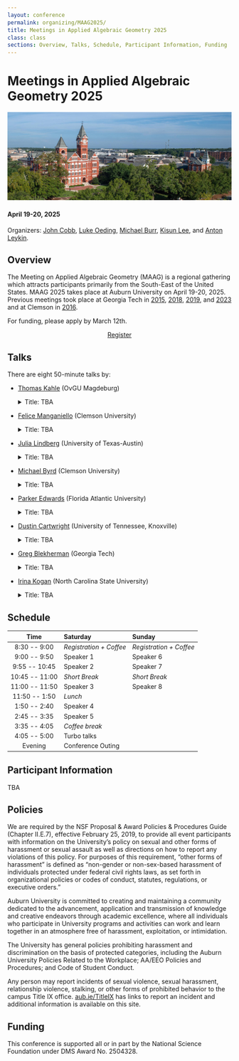 ```yaml
---
layout: conference
permalink: organizing/MAAG2025/
title: Meetings in Applied Algebraic Geometry 2025
class: class
sections: Overview, Talks, Schedule, Participant Information, Funding
---
```


# Meetings in Applied Algebraic Geometry 2025
![Auburn](/images/projects/auburn.jpg "An image of Auburn, AL from the Auburn Photographic Services.") 
#### April 19-20, 2025
Organizers: [John Cobb](https://johndcobb.github.io), [Luke Oeding](http://webhome.auburn.edu/~lao0004/), [Michael Burr](https://cecas.clemson.edu/~burr2/), [Kisun Lee](https://klee669.github.io), and [Anton Leykin](https://antonleykin.math.gatech.edu).

## Overview
The Meeting on Applied Algebraic Geometry (MAAG) is a regional gathering which attracts participants primarily from the South-East of the United States. MAAG 2025 takes place at Auburn University on April 19-20, 2025. Previous meetings took place at Georgia Tech in [2015](https://sites.google.com/site/magaspring15/), [2018](https://sites.google.com/view/maag-2018/home), [2019](https://sites.google.com/view/maag2019/home), and [2023](https://sites.google.com/view/maag-2023/home) and at Clemson in [2016](https://www.math.clemson.edu/aca/maga16/). 

For funding, please apply by March 12th.
<div class="button-container" style="text-align: center">
    <a href="https://docs.google.com/forms/d/e/1FAIpQLSeat87c8R6wHVlk1l-lbarB4WEXdgfoqDOjkdlbY2koShCqFQ/viewform?usp=sharing" class="button" style="margin:5px">
    Register
    </a>
</div>

## Talks
There are eight 50-minute talks by:
- [Thomas Kahle](https://thomas-kahle.de) (OvGU Magdeburg)
    <details>
        <summary> Title: TBA </summary>
        Abstract: TBA
    </details>

- [Felice Manganiello](http://www.math.clemson.edu/~manganm/?section=1) (Clemson University)
    <details>
        <summary> Title: TBA </summary>
        Abstract: TBA
    </details>

- [Julia Lindberg](https://sites.google.com/view/julialindberg/home) (University of Texas-Austin)
    <details>
        <summary> Title: TBA </summary>
        Abstract: TBA
    </details>

- [Michael Byrd](https://michael-byrd.github.io) (Clemson University)
    <details>
        <summary> Title: TBA </summary>
        Abstract: TBA
    </details>

- [Parker Edwards](https://parkeredw.com) (Florida Atlantic University)
    <details>
        <summary> Title: TBA </summary>
        Abstract: TBA
    </details>

- [Dustin Cartwright](https://web.math.utk.edu/~cartwright/) (University of Tennessee, Knoxville)
    <details>
        <summary> Title: TBA </summary>
        Abstract: TBA
    </details>

- [Greg Blekherman](https://sites.google.com/site/grrigg/) (Georgia Tech)
    <details>
        <summary> Title: TBA </summary>
        Abstract: TBA
    </details>

- [Irina Kogan](https://iakogan.math.ncsu.edu) (North Carolina State University)
    <details>
        <summary> Title: TBA </summary>
        Abstract: TBA
    </details>

## Schedule

| Time             | Saturday                | Sunday                  |
| :--------------: | :---------------------- | :---------------------- |
| 8:30 -- 9:00     | *Registration + Coffee* | *Registration + Coffee* |
| 9:00 -- 9:50     | Speaker 1               | Speaker 6               |
| 9:55 -- 10:45    | Speaker 2               | Speaker 7               |
| 10:45 -- 11:00   | *Short Break*           | *Short Break*         |
| 11:00 -- 11:50   | Speaker 3               | Speaker 8               |
| 11:50 -- 1:50    | *Lunch*                 |                         |
| 1:50 -- 2:40     | Speaker 4               |                         |
| 2:45 -- 3:35     | Speaker 5               |                         |
| 3:35 -- 4:05     | *Coffee break*          |                         |
| 4:05 -- 5:00     | Turbo talks             |                         |
| Evening          | Conference Outing       |                         |

## Participant Information
TBA

## Policies

We are required by the NSF Proposal & Award Policies & Procedures Guide (Chapter II.E.7), effective February 25, 2019, to provide all event participants with information on the University’s policy on sexual and other forms of harassment or sexual assault as well as directions on how to report any violations of this policy. For purposes of this requirement, “other forms of harassment” is defined as “non-gender or non-sex-based harassment of individuals protected under federal civil rights laws, as set forth in organizational policies or codes of conduct, statutes, regulations, or executive orders.”

Auburn University is committed to creating and maintaining a community dedicated to the advancement, application and transmission of knowledge and creative endeavors through academic excellence, where all individuals who participate in University programs and activities can work and learn together in an atmosphere free of harassment, exploitation, or intimidation.

The University has general policies prohibiting harassment and discrimination on the basis of protected categories, including the Auburn University Policies Related to the Workplace; AA/EEO Policies and Procedures; and Code of Student Conduct.

Any person may report incidents of sexual violence, sexual harassment, relationship violence, stalking, or other forms of prohibited behavior to the campus Title IX office. [aub.ie/TitleIX](aub.ie/TitleIX) has links to report an incident and additional information is available on this site.

## Funding
This conference is supported all or in part by the National Science Foundation under DMS Award No. 2504328.
